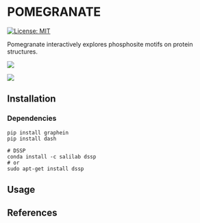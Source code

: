 # POMEGRANATE

[![License: MIT](https://img.shields.io/badge/License-MIT-yellow.svg)](https://opensource.org/licenses/MIT)

Pomegranate interactively explores phosphosite motifs on protein structures.

![]("./imgs/POMEGRANATE-LOGO.png")

![]("./imgs/alphafold_comparison.gif")

## Installation 


### Dependencies

```
pip install graphein 
pip install dash

# DSSP 
conda install -c salilab dssp
# or 
sudo apt-get install dssp
```


## Usage 


## References
